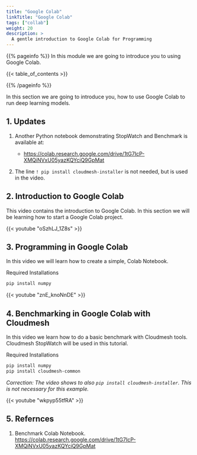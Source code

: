 ```yaml
---
title: "Google Colab"
linkTitle: "Google Colab"
tags: ["collab"]
weight: 20
description: >
  A gentle introduction to Google Colab for Programming
---
```


{{% pageinfo %}}
In this module we are going to introduce you to using Google Colab.

{{< table_of_contents >}}

{{% /pageinfo %}}


In this section we are going to introduce you, how to use Google Colab
to run deep learning models.

## 1. Updates

1. Another Python notebook demonstrating StopWatch and Benchmark is available at:

   * https://colab.research.google.com/drive/1tG7IcP-XMQiNVxU05yazKQYciQ9GpMat

2. The line `! pip install cloudmesh-installer` is not needed, but is used in the video.


## 2. Introduction to Google Colab

This video contains the introduction to Google Colab. In this section
we will be learning how to start a Google Colab project.


{{< youtube "oSzhLJ_1Z8s" >}}

## 3. Programming in Google Colab

In this video we will learn how to create a simple, Colab Notebook. 

Required Installations

```bash
pip install numpy
```
{{< youtube "znE_knoNnDE" >}}

## 4. Benchmarking in Google Colab with Cloudmesh

In this video we learn how to do a basic benchmark with Cloudmesh tools.
Cloudmesh StopWatch will be used in this tutorial. 

Required Installations

```bash
pip install numpy
pip install cloudmesh-common
```

*Correction: The video shows to also `pip install cloudmesh-installer`. This is not necessary for this example.*

{{< youtube "wkpyp55tfRA" >}}

## 5. Refernces

1. Benchmark Colab Notebook. <https://colab.research.google.com/drive/1tG7IcP-XMQiNVxU05yazKQYciQ9GpMat>
